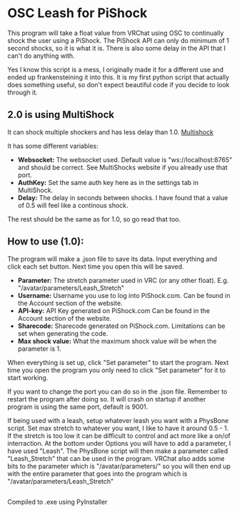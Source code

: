 # OSC Leash for PiShock
This program will take a float value from VRChat using OSC to continually shock the user using a PiShock. The PiShock API can only do minimum of 1 second shocks, so it is what it is. There is also some delay in the API that I can't do anything with.

Yes I know this script is a mess, I originally made it for a different use and ended up frankensteining it into this. It is my first python script that actually does something useful, so don't expect beautiful code if you decide to look through it.

## 2.0 is using MultiShock
It can shock multiple shockers and has less delay than 1.0. [Multishock](https://mshock.akiradev.me/)

It has some different variables:
- **Websocket:** The websocket used. Default value is "ws://localhost:8765" and should be correct. See MultiShocks website if you already use that port.
- **AuthKey:** Set the same auth key here as in the settings tab in MultiShock.
- **Delay:** The delay in seconds between shocks. I have found that a value of 0.5 will feel like a continous shock.

The rest should be the same as for 1.0, so go read that too.

## How to use (1.0): 
The program will make a .json file to save its data.
Input everything and click each set button. Next time you open this will be saved.

- **Parameter:** The stretch parameter used in VRC (or any other float). E.g. "/avatar/parameters/Leash_Stretch"
- **Username:** Username you use to log into PiShock.com. Can be found in the Account section of the website.
- **API-key:** API Key generated on PiShock.com Can be found in the Account section of the website.
- **Sharecode:** Sharecode generated on PiShock.com. Limitations can be set when generating the code.
- **Max shock value:** What the maximum shock value will be when the parameter is 1.

When everything is set up, click "Set parameter" to start the program. 
Next time you open the program you only need to click "Set parameter" for it to start working.

If you want to change the port you can do so in the .json file. Remember to restart the program after doing so. It will crash on startup if another program is using the same port, default is 9001.

If being used with a leash, setup whatever leash you want with a PhysBone script. Set max stretch to whatever you want, I like to have it around 0.5 - 1. If the stretch is too low it can be difficult to control and act more like a on/of interraction. At the bottom under Options you will have to add a parameter, I have used "Leash". The PhysBone script will then make a parameter called "Leash_Stretch" that can be used in the program.
VRChat also adds some bits to the parameter which is "/avatar/parameters/" so you will then end up with the entire parameter that goes into the program which is "/avatar/parameters/Leash_Stretch"

##
Compiled to .exe using PyInstaller
